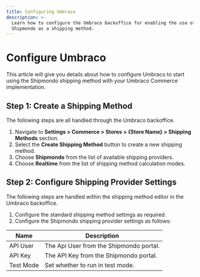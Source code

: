```yaml
---
title: Configuring Umbraco
description: >-
  Learn how to configure the Umbraco backoffice for enabling the use of
  Shipmondo as a shipping method.
---
```


# Configure Umbraco

This article will give you details about how to configure Umbraco to start using the Shipmondo shipping method with your Umbraco Commerce implementation.

## Step 1: Create a Shipping Method

The following steps are all handled through the Umbraco backoffice.

1. Navigate to **Settings > Commerce > Stores > {Store Name} > Shipping Methods** section.
2. Select the **Create Shipping Method** button to create a new shipping method.
3. Choose **Shipmondo** from the list of available shipping providers.
3. Choose **Realtime** from the list of shipping method calculation modes.

## Step 2: Configure Shipping Provider Settings

The following steps are handled within the shipping method editor in the Umbraco backoffice.

1. Configure the standard shipping method settings as required.
2. Configure the Shipmondo shipping provider settings as follows:

| Name | Description |
| ---- | ----------- |
| API User | The Api User from the Shipmondo portal. |
| API Key | The API Key from the Shipmondo portal. |
| Test Mode | Set whether to run in test mode. |
